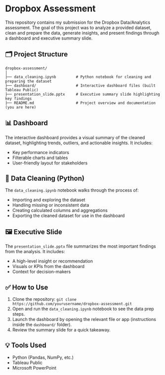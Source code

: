 # Dropbox Assessment

This repository contains my submission for the Dropbox Data/Analytics assessment. The goal of this project was to analyze a provided dataset, clean and prepare the data, generate insights, and present findings through a dashboard and executive summary slide.

## 🗂 Project Structure

```
dropbox-assessment/
│
├── data_cleaning.ipynb         # Python notebook for cleaning and preparing the dataset
├── dashboard/                  # Interactive dashboard files (built Tableau Public)
├── presentation_slide.pptx     # Executive summary slide highlighting key findings
├── README.md                   # Project overview and documentation (you are here)
```

## 📊 Dashboard

The interactive dashboard provides a visual summary of the cleaned dataset, highlighting trends, outliers, and actionable insights. It includes:

* Key performance indicators
* Filterable charts and tables
* User-friendly layout for stakeholders

## 🧹 Data Cleaning (Python)

The `data_cleaning.ipynb` notebook walks through the process of:

* Importing and exploring the dataset
* Handling missing or inconsistent data
* Creating calculated columns and aggregations
* Exporting the cleaned dataset for use in the dashboard

## 🖼 Executive Slide

The `presentation_slide.pptx` file summarizes the most important findings from the analysis. It includes:

* A high-level insight or recommendation
* Visuals or KPIs from the dashboard
* Context for decision-makers

## ✅ How to Use

1. Clone the repository:
   `git clone https://github.com/yourusername/dropbox-assessment.git`
2. Open and run the `data_cleaning.ipynb` notebook to see the data prep steps.
3. Launch the dashboard by opening the relevant file or app (instructions inside the `dashboard/` folder).
4. Review the summary slide for a quick takeaway.

## 💡 Tools Used

* Python (Pandas, NumPy, etc.)
* Tableau Public
* Microsoft PowerPoint





